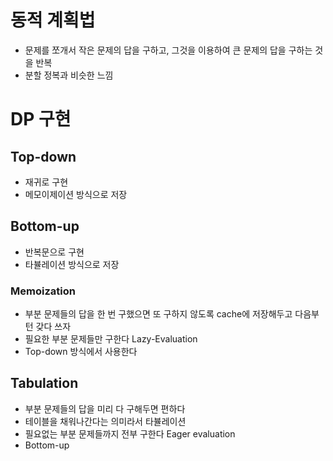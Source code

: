 # 동적 계획법

- 문제를 쪼개서 작은 문제의 답을 구하고, 그것을 이용하여 큰 문제의 답을 구하는 것을 반복
- 분할 정복과 비슷한 느낌

# DP 구현

## Top-down

- 재귀로 구현
- 메모이제이션 방식으로 저장

## Bottom-up

- 반복문으로 구현
- 타뷸레이션 방식으로 저장

### Memoization

- 부분 문제들의 답을 한 번 구했으면 또 구하지 않도록 cache에 저장해두고 다음부턴 갖다 쓰자
- 필요한 부분 문제들만 구한다 Lazy-Evaluation
- Top-down 방식에서 사용한다

## Tabulation

- 부분 문제들의 답을 미리 다 구해두면 편하다
- 테이블을 채워나간다는 의미라서 타뷸레이션
- 필요없는 부분 문제들까지 전부 구한다 Eager evaluation
- Bottom-up
